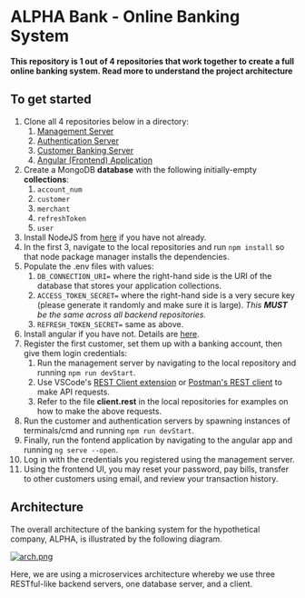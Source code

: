 # ALPHA Bank - Online Banking System

**This repository is 1 out of 4 repositories that work together to create a full online banking system. Read more to understand the project architecture**

## To get started

1. Clone all 4 repositories below in a directory:
    1. [Management Server](https://github.com/aalmusaw/BankingSystemMgmtServer)
    1. [Authentication Server](https://github.com/aalmusaw/BankingSystemAuthServer)
    1. [Customer Banking Server](https://github.com/aalmusaw/BankingSystemCustomerServer)
    1. [Angular (Frontend) Application](https://github.com/aalmusaw/BankingSystemFrontend)
1. Create a MongoDB **database** with the following initially-empty **collections**:
    1. `account_num`
    1. `customer`
    1. `merchant`
    1. `refreshToken`
    1. `user`
1. Install NodeJS from [here](https://nodejs.org/en/download/) if you have not already.
1. In the first 3, navigate to the local repositories and run `npm install` so that node package manager installs the dependencies.
1. Populate the .env files with values:
    1. `DB_CONNECTION_URI=` where the right-hand side is the URI of the database that stores your application collections.
    1. `ACCESS_TOKEN_SECRET=` where the right-hand side is a very secure key (please generate it randomly and make sure it is large). *This **MUST** be the same across all backend repositories.*
    1. `REFRESH_TOKEN_SECRET=` same as above.
1. Install angular if you have not. Details are [here](https://angular.io/guide/setup-local).
1. Register the first customer, set them up with a banking account, then give them login credentials:
    1. Run the management server by navigating to the local repository and running `npm run devStart`.
    1. Use VSCode's [REST Client extension](https://marketplace.visualstudio.com/items?itemName=humao.rest-client) or [Postman's REST client](https://www.postman.com/product/rest-client/) to make API requests.
    1. Refer to the file **client.rest** in the local repositories for examples on how to make the above requests.
1. Run the customer and authentication servers by spawning instances of terminals/cmd and running `npm run devStart`.
1. Finally, run the fontend application by navigating to the angular app and running `ng serve --open`.
1. Log in with the credentials you registered using the management server. 
1. Using the frontend UI, you may reset your password, pay bills, transfer to other customers using email, and review your transaction history.
 
 
## Architecture
The overall architecture of the banking system for the hypothetical company, ALPHA, is illustrated by the following diagram.

[![arch.png](https://i.postimg.cc/SxLTPmWs/arch.png)](https://postimg.cc/K1zDkSpS)


Here, we are using a microservices architecture whereby we use three RESTful-like backend servers, one database server, and a client.

